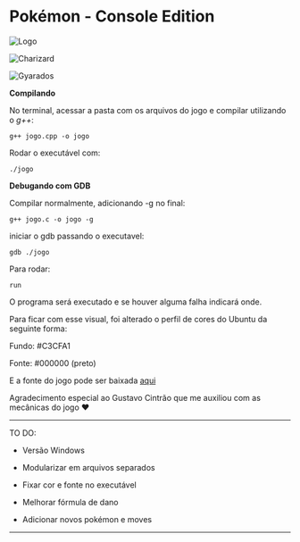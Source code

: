 # Pokémon - Console Edition

![Logo](https://imgur.com/kZ14IwF.png)

![Charizard](https://imgur.com/rvGlkz5.png)

![Gyarados](https://imgur.com/wcyqxcD.png)


**Compilando** 

No terminal, acessar a pasta com os arquivos do jogo e compilar utilizando o *g++*:

`g++ jogo.cpp -o jogo`

Rodar o executável com: 

`./jogo`





**Debugando com GDB**  

Compilar normalmente, adicionando -g no final:

`g++ jogo.c -o jogo -g`

iniciar o gdb passando o executavel: 

`gdb ./jogo`

Para rodar: 

`run`

O programa será executado e se houver alguma falha indicará onde.

Para ficar com esse visual, foi alterado o perfil de cores do Ubuntu da seguinte forma:

Fundo: #C3CFA1

Fonte: #000000 (preto)

E a fonte do jogo pode ser baixada [aqui](http://www.fontspace.com/jackster-productions/pokemon-gb)

Agradecimento especial ao Gustavo Cintrão que me auxiliou com as mecânicas do jogo :heart:


--------------------------------------------------------------------------------------------------------------------------

TO DO:

- Versão Windows

- Modularizar em arquivos separados

- Fixar cor e fonte no executável

- Melhorar fórmula de dano

- Adicionar novos pokémon e moves 

--------------------------------------------------------------------------------------------------------------------------


